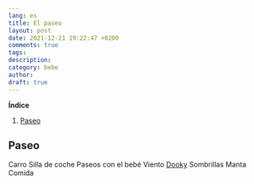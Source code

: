 ```yaml
---
lang: es
title: El paseo
layout: post
date: 2021-12-21 19:22:47 +0200
comments: true
tags:
description:
category: bebe
author:
draft: true
---
```


**Índice**

<!-- TOC depthFrom:1 insertAnchor:true orderedList:true -->

1. [Paseo](#paseo)

<!-- /TOC -->

<a id="markdown-paseo" name="paseo"></a>

## Paseo

Carro
Silla de coche
Paseos con el bebé
Viento
[Dooky](https://amzn.to/2Bhw1fQ)
Sombrillas
Manta
Comida
